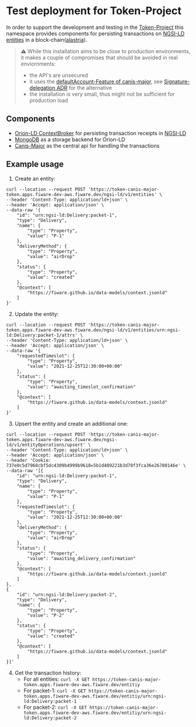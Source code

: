 # Test deployment for Token-Project

In order to support the development and testing in the [Token-Project](https://token-project.eu/the-project/) this namespace provides components for persisting transactions on [NGSI-LD entities](https://docbox.etsi.org/isg/cim/open/Latest%20release%20NGSI-LD%20API%20for%20public%20comment.pdf)
in a block-chain([alastria](https://alastria.io/en/)). 

> :warning: While this installation aims to be close to production environments, it makes a couple of compromises that should be avoided in real enviornments:
> - the API's are unsecured
> - it uses the [defaultAccount-Feature of canis-major](https://github.com/FIWARE/CanisMajor/blob/master/src/main/java/org/fiware/canismajor/configuration/DefaultAccountProperties.java#L10-L14), see [Signature-delegation ADR](https://github.com/FIWARE/CanisMajor/blob/master/docs/adrs/delegate-signatur.md) for the alternative
> - the installation is very small, thus might not be sufficient for production load

## Components

- [Orion-LD ContextBroker](https://github.com/FIWARE/context.Orion-LD) for persisting transaction receipts in [NGSI-LD](https://docbox.etsi.org/isg/cim/open/Latest%20release%20NGSI-LD%20API%20for%20public%20comment.pdf)
- [MongoDB](https://www.mongodb.com) as a storage backend for Orion-LD
- [Canis-Major](https://github.com/FIWARE/CanisMajor) as the central api for handling the transactions

## Example usage

1. Create an entity: 
```shell
curl --location --request POST 'https://token-canis-major-token.apps.fiware-dev-aws.fiware.dev/ngsi-ld/v1/entities' \
--header 'Content-Type: application/ld+json' \
--header 'Accept: application/json' \
--data-raw '{
    "id": "urn:ngsi-ld:Delivery:packet-1",
    "type": "Delivery",
    "name": {
    	"type": "Property",
        "value": "P-1"
    },
    "deliveryMethod": {
    	"type": "Property",
        "value": "airDrop"
    },
    "status": {
    	"type": "Property",
        "value": "created"
    },
    "@context": [
        "https://fiware.github.io/data-models/context.jsonld"
    ]
}'
```

2. Update the entity:
```shell
curl --location --request POST 'https://token-canis-major-token.apps.fiware-dev-aws.fiware.dev/ngsi-ld/v1/entities/urn:ngsi-ld:Delivery:packet-1/attrs' \
--header 'Content-Type: application/ld+json' \
--header 'Accept: application/json' \
--data-raw '{
    "requestedTimeslot": {
    	"type": "Property",
        "value": "2021-12-25T12:30:00+00:00"
    },
    "status": {
    	"type": "Property",
        "value": "awaiting_timeslot_confirmation"
    },
    "@context": [
        "https://fiware.github.io/data-models/context.jsonld"
    ]
}'
```
3. Upsert the entity and create an additional one:
```shell
curl --location --request POST 'https://token-canis-major-token.apps.fiware-dev-aws.fiware.dev/ngsi-ld/v1/entityOperations/upsert' \
--header 'Content-Type: application/ld+json' \
--header 'Accept: application/json' \
--header 'Cookie: 737e0c5d7968cbf5dc4309b4999b9618=5b1d409221b3d78f3fca36e26780146e' \
--data-raw '[{
    "id": "urn:ngsi-ld:Delivery:packet-1",
    "type": "Delivery",
    "name": {
    	"type": "Property",
        "value": "P-1"
    },
    "requestedTimeslot": {
    	"type": "Property",
        "value": "2021-12-25T12:30:00+00:00"
    },
    "deliveryMethod": {
    	"type": "Property",
        "value": "airDrop"
    },
    "status": {
    	"type": "Property",
        "value": "awaiting_delivery_confirmation"
    },
    "@context": [
        "https://fiware.github.io/data-models/context.jsonld"
    ]
},
{
    "id": "urn:ngsi-ld:Delivery:packet-2",
    "type": "Delivery",
    "name": {
    	"type": "Property",
        "value": "P-2"
    },
    "status": {
    	"type": "Property",
        "value": "created"
    },
    "@context": [
        "https://fiware.github.io/data-models/context.jsonld"
    ]
}]'
```
4. Get the transaction history:
   * For all entities: ```curl -X GET https://token-canis-major-token.apps.fiware-dev-aws.fiware.dev/entitiy```
   * For packet-1: ```curl -X GET https://token-canis-major-token.apps.fiware-dev-aws.fiware.dev/entitiy/urn:ngsi-ld:Delivery:packet-1```
   * For packet-2: ```curl -X GET https://token-canis-major-token.apps.fiware-dev-aws.fiware.dev/entitiy/urn:ngsi-ld:Delivery:packet-2```
 
